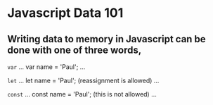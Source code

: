 # Javascript Data 101
## Writing data to memory in Javascript can be done with one of three words,

 `var`
 ...
 var name = 'Paul';
 ...

 `let`
 ...
 let name = 'Paul'; (reassignment is allowed)
 ...

 `const`
 ...
 const name = 'Paul'; (this is not allowed)
 ...
